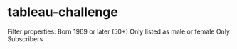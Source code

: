 # tableau-challenge

Filter properties:
Born 1969 or later (50+)
Only listed as male or female
Only Subscribers